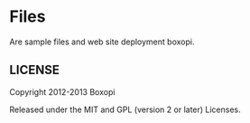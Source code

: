 Files
============

Are sample files and web site deployment boxopi.


LICENSE
---------

Copyright 2012-2013 Boxopi

Released under the MIT and GPL (version 2 or later) Licenses.
